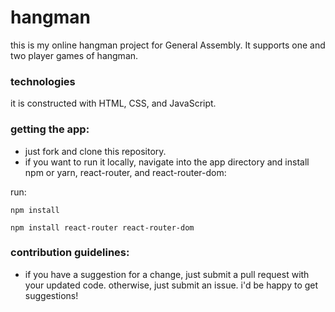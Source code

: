# hangman

this is my online hangman project for General Assembly. It supports one and two player games of hangman.



### technologies

it is constructed with HTML, CSS, and JavaScript.

 
 ### getting the app: 
 
 - just fork and clone this repository.
 - if you want to run it locally, navigate into the app directory and install npm or yarn, react-router, and react-router-dom:
 
run: 
 ```
 npm install
 ```
 ```
 npm install react-router react-router-dom
 ```
 
 
 ### contribution guidelines:
 
 - if you have a suggestion for a change, just submit a pull request with your updated code. otherwise, just submit an issue. i'd be happy to get suggestions!
 

